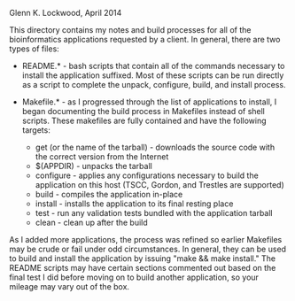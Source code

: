 Glenn K. Lockwood, April 2014

This directory contains my notes and build processes for all of the 
bioinformatics applications requested by a client.  In general, there are two 
types of files:

* README.* - bash scripts that contain all of the commands necessary to 
    install the application suffixed.  Most of these scripts can be run 
    directly as a script to complete the unpack, configure, build, and install 
    process.

* Makefile.* - as I progressed through the list of applications to install, I 
    began documenting the build process in Makefiles instead of shell scripts.
    These makefiles are fully contained and have the following targets: 

    * get (or the name of the tarball) - downloads the source code with the
      correct version from the Internet
    * $(APPDIR) - unpacks the tarball
    * configure - applies any configurations necessary to build the application
      on this host (TSCC, Gordon, and Trestles are supported)
    * build - compiles the application in-place
    * install - installs the application to its final resting place
    * test - run any validation tests bundled with the application tarball
    * clean - clean up after the build

As I added more applications, the process was refined so earlier Makefiles
may be crude or fail under odd circumstances.  In general, they can be used
to build and install the application by issuing "make && make install."  The
README scripts may have certain sections commented out based on the final
test I did before moving on to build another application, so your mileage may
vary out of the box.
